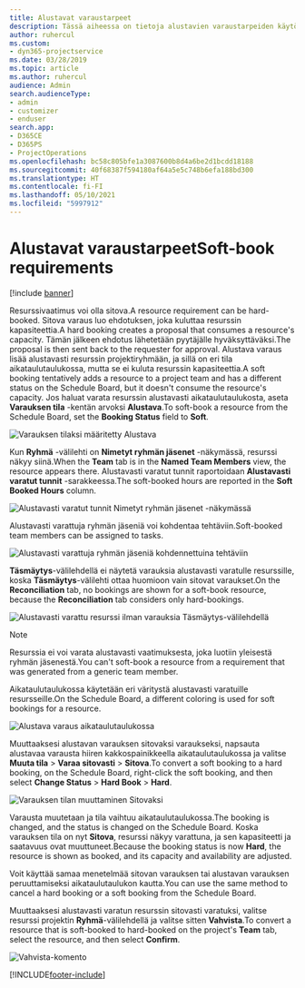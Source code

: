 ```yaml
---
title: Alustavat varaustarpeet
description: Tässä aiheessa on tietoja alustavien varaustarpeiden käytöstä.
author: ruhercul
ms.custom:
- dyn365-projectservice
ms.date: 03/28/2019
ms.topic: article
ms.author: ruhercul
audience: Admin
search.audienceType:
- admin
- customizer
- enduser
search.app:
- D365CE
- D365PS
- ProjectOperations
ms.openlocfilehash: bc58c805bfe1a3087600b8d4a6be2d1bcdd18188
ms.sourcegitcommit: 40f68387f594180af64a5e5c748b6efa188bd300
ms.translationtype: HT
ms.contentlocale: fi-FI
ms.lasthandoff: 05/10/2021
ms.locfileid: "5997912"
---
```

# <a name="soft-book-requirements"></a><span data-ttu-id="f4558-103">Alustavat varaustarpeet</span><span class="sxs-lookup"><span data-stu-id="f4558-103">Soft-book requirements</span></span>

[!include [banner](../includes/psa-now-project-operations.md)]

<span data-ttu-id="f4558-104">Resurssivaatimus voi olla sitova.</span><span class="sxs-lookup"><span data-stu-id="f4558-104">A resource requirement can be hard-booked.</span></span> <span data-ttu-id="f4558-105">Sitova varaus luo ehdotuksen, joka kuluttaa resurssin kapasiteettia.</span><span class="sxs-lookup"><span data-stu-id="f4558-105">A hard booking creates a proposal that consumes a resource's capacity.</span></span> <span data-ttu-id="f4558-106">Tämän jälkeen ehdotus lähetetään pyytäjälle hyväksyttäväksi.</span><span class="sxs-lookup"><span data-stu-id="f4558-106">The proposal is then sent back to the requester for approval.</span></span> <span data-ttu-id="f4558-107">Alustava varaus lisää alustavasti resurssin projektiryhmään, ja sillä on eri tila aikataulutaulukossa, mutta se ei kuluta resurssin kapasiteettia.</span><span class="sxs-lookup"><span data-stu-id="f4558-107">A soft booking tentatively adds a resource to a project team and has a different status on the Schedule Board, but it doesn't consume the resource's capacity.</span></span> <span data-ttu-id="f4558-108">Jos haluat varata resurssin alustavasti aikataulutaulukosta, aseta **Varauksen tila** -kentän arvoksi **Alustava**.</span><span class="sxs-lookup"><span data-stu-id="f4558-108">To soft-book a resource from the Schedule Board, set the **Booking Status** field to **Soft**.</span></span>

![Varauksen tilaksi määritetty Alustava](media/Resource-Management-image77.png)

<span data-ttu-id="f4558-110">Kun **Ryhmä** -välilehti on **Nimetyt ryhmän jäsenet** -näkymässä, resurssi näkyy siinä.</span><span class="sxs-lookup"><span data-stu-id="f4558-110">When the **Team** tab is in the **Named Team Members** view, the resource appears there.</span></span> <span data-ttu-id="f4558-111">Alustavasti varatut tunnit raportoidaan **Alustavasti varatut tunnit** -sarakkeessa.</span><span class="sxs-lookup"><span data-stu-id="f4558-111">The soft-booked hours are reported in the **Soft Booked Hours** column.</span></span>

![Alustavasti varatut tunnit Nimetyt ryhmän jäsenet -näkymässä](media/Resource-Management-image78.png)

<span data-ttu-id="f4558-113">Alustavasti varattuja ryhmän jäseniä voi kohdentaa tehtäviin.</span><span class="sxs-lookup"><span data-stu-id="f4558-113">Soft-booked team members can be assigned to tasks.</span></span>

![Alustavasti varattuja ryhmän jäseniä kohdennettuina tehtäviin](media/Resource-Management-image79.png)

<span data-ttu-id="f4558-115">**Täsmäytys**-välilehdellä ei näytetä varauksia alustavasti varatulle resurssille, koska **Täsmäytys**-välilehti ottaa huomioon vain sitovat varaukset.</span><span class="sxs-lookup"><span data-stu-id="f4558-115">On the **Reconciliation** tab, no bookings are shown for a soft-book resource, because the **Reconciliation** tab considers only hard-bookings.</span></span>

![Alustavasti varattu resurssi ilman varauksia Täsmäytys-välilehdellä](media/Resource-Management-image80.png)

> [!NOTE]
> <span data-ttu-id="f4558-117">Resurssia ei voi varata alustavasti vaatimuksesta, joka luotiin yleisestä ryhmän jäsenestä.</span><span class="sxs-lookup"><span data-stu-id="f4558-117">You can't soft-book a resource from a requirement that was generated from a generic team member.</span></span>

<span data-ttu-id="f4558-118">Aikataulutaulukossa käytetään eri väritystä alustavasti varatuille resursseille.</span><span class="sxs-lookup"><span data-stu-id="f4558-118">On the Schedule Board, a different coloring is used for soft bookings for a resource.</span></span>

![Alustava varaus aikataulutaulukossa](media/Resource-Management-image81.png)

<span data-ttu-id="f4558-120">Muuttaaksesi alustavan varauksen sitovaksi varaukseksi, napsauta alustavaa varausta hiiren kakkospainikkeella aikataulutaulukossa ja valitse **Muuta tila** \> **Varaa sitovasti** \> **Sitova**.</span><span class="sxs-lookup"><span data-stu-id="f4558-120">To convert a soft booking to a hard booking, on the Schedule Board, right-click the soft booking, and then select **Change Status** \> **Hard Book** \> **Hard**.</span></span>

![Varauksen tilan muuttaminen Sitovaksi](media/Resource-Management-image82.png)

<span data-ttu-id="f4558-122">Varausta muutetaan ja tila vaihtuu aikataulutaulukossa.</span><span class="sxs-lookup"><span data-stu-id="f4558-122">The booking is changed, and the status is changed on the Schedule Board.</span></span> <span data-ttu-id="f4558-123">Koska varauksen tila on nyt **Sitova**, resurssi näkyy varattuna, ja sen kapasiteetti ja saatavuus ovat muuttuneet.</span><span class="sxs-lookup"><span data-stu-id="f4558-123">Because the booking status is now **Hard**, the resource is shown as booked, and its capacity and availability are adjusted.</span></span>

<span data-ttu-id="f4558-124">Voit käyttää samaa menetelmää sitovan varauksen tai alustavan varauksen peruuttamiseksi aikataulutaulukon kautta.</span><span class="sxs-lookup"><span data-stu-id="f4558-124">You can use the same method to cancel a hard booking or a soft booking from the Schedule Board.</span></span>

<span data-ttu-id="f4558-125">Muuttaaksesi alustavasti varatun resurssin sitovasti varatuksi, valitse resurssi projektin **Ryhmä**-välilehdellä ja valitse sitten **Vahvista**.</span><span class="sxs-lookup"><span data-stu-id="f4558-125">To convert a resource that is soft-booked to hard-booked on the project's **Team** tab, select the resource, and then select **Confirm**.</span></span>

![Vahvista-komento](media/Resource-Management-image83.png)


[!INCLUDE[footer-include](../includes/footer-banner.md)]